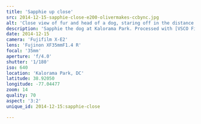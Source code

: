 ```yaml
---
title: 'Sapphie up close'
src: 2014-12-15-sapphie-close-e200-olivermakes-ccbync.jpg
alt: 'Close view of fur and head of a dog, staring off in the distance'
description: 'Sapphie the dog at Kalorama Park. Processed with [VSCO Film 04](http://vsco.co/film) (Kodak E200)'
date: 2014-12-15
camera: 'Fujifilm X-E2'
lens: 'Fujinon XF35mmF1.4 R'
focal: '35mm'
aperture: 'f/4.0'
shutter: '1/180'
iso: 640
location: 'Kalorama Park, DC'
latitude: 38.92050
longitude: -77.04477
zoom: 14
quality: 70
aspect: '3:2'
unique_id: 2014-12-15:sapphie-close

---
```

